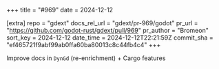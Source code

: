 +++
title = "#969"
date = 2024-12-12

[extra]
repo = "gdext"
docs_rel_url = "gdext/pr-969/godot"
pr_url = "https://github.com/godot-rust/gdext/pull/969"
pr_author = "Bromeon"
sort_key = 2024-12-12
date_time = 2024-12-12T22:21:59Z
commit_sha = "ef465721f9abf99ab0ffa60ba80013c8c44fb4c4"
+++

Improve docs in `DynGd` (re-enrichment) + Cargo features
